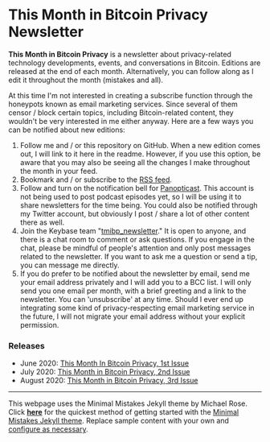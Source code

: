 # This Month in Bitcoin Privacy Newsletter

**This Month in Bitcoin Privacy** is a newsletter about privacy-related technology developments, events, and conversations in Bitcoin. Editions are released at the end of each month. Alternatively, you can follow along as I edit it throughout the month (mistakes and all).

At this time I'm not interested in creating a subscribe function through the honeypots known as email marketing services. Since several of them censor / block certain topics, including Bitcoin-related content, they wouldn't be very interested in me either anyway. Here are a few ways you can be notified about new editions:

1. Follow me and / or this repository on GitHub. When a new edition comes out, I will link to it here in the readme. However, if you use this option, be aware that you may also be seeing all the changes I make throughout the month in your feed.
2. Bookmark and / or subscribe to the [RSS feed](https://enegnei.github.io/This-Month-In-Bitcoin-Privacy/feed.xml).
3. Follow and turn on the notification bell for [Panopticast](https://twitter.com/Panopticast). This account is not being used to post podcast episodes yet, so I will be using it to share newsletters for the time being. You could also be notified through my Twitter account, but obviously I post / share a lot of other content there as well.
4. Join the Keybase team "[tmibp_newsletter](https://keybase.io/team/tmibp_newsletter)." It is open to anyone, and there is a chat room to comment or ask questions. If you engage in the chat, please be mindful of people's attention and only post messages related to the newsletter. If you want to ask me a question or send a tip, you can message me directly.
5. If you do prefer to be notified about the newsletter by email, send me your email address privately and I will add you to a BCC list. I will only send you one email per month, with a brief greeting and a link to the newsletter. You can 'unsubscribe' at any time. Should I ever end up integrating some kind of privacy-respecting email marketing service in the future, I will not migrate your email address without your explicit permission.

### Releases

+ June 2020: [This Month In Bitcoin Privacy, 1st Issue](https://enegnei.github.io/This-Month-In-Bitcoin-Privacy/June_2020/)
+ July 2020: [This Month in Bitcoin Privacy, 2nd Issue](https://enegnei.github.io/This-Month-In-Bitcoin-Privacy/July_2020/)
+ August 2020: [This Month in Bitcoin Privacy, 3rd Issue](https://enegnei.github.io/This-Month-In-Bitcoin-Privacy/August_2020/)

---

This webpage uses the Minimal Mistakes Jekyll theme by Michael Rose. Click [**here**](https://github.com/mmistakes/mm-github-pages-starter/generate) for the quickest method of getting started with the [Minimal Mistakes Jekyll theme](https://github.com/mmistakes/minimal-mistakes). Replace sample content with your own and [configure as necessary](https://mmistakes.github.io/minimal-mistakes/docs/configuration/).
